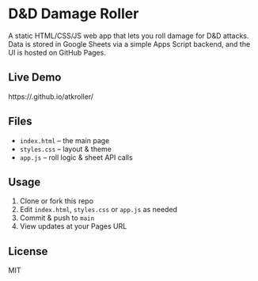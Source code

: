 # D&D Damage Roller

A static HTML/CSS/JS web app that lets you roll damage for D&D attacks.  
Data is stored in Google Sheets via a simple Apps Script backend, and the UI is hosted on GitHub Pages.

## Live Demo
https://<your-username>.github.io/atkroller/

## Files
- `index.html` – the main page
- `styles.css` – layout & theme
- `app.js` – roll logic & sheet API calls

## Usage
1. Clone or fork this repo  
2. Edit `index.html`, `styles.css` or `app.js` as needed  
3. Commit & push to `main`  
4. View updates at your Pages URL

## License
MIT
